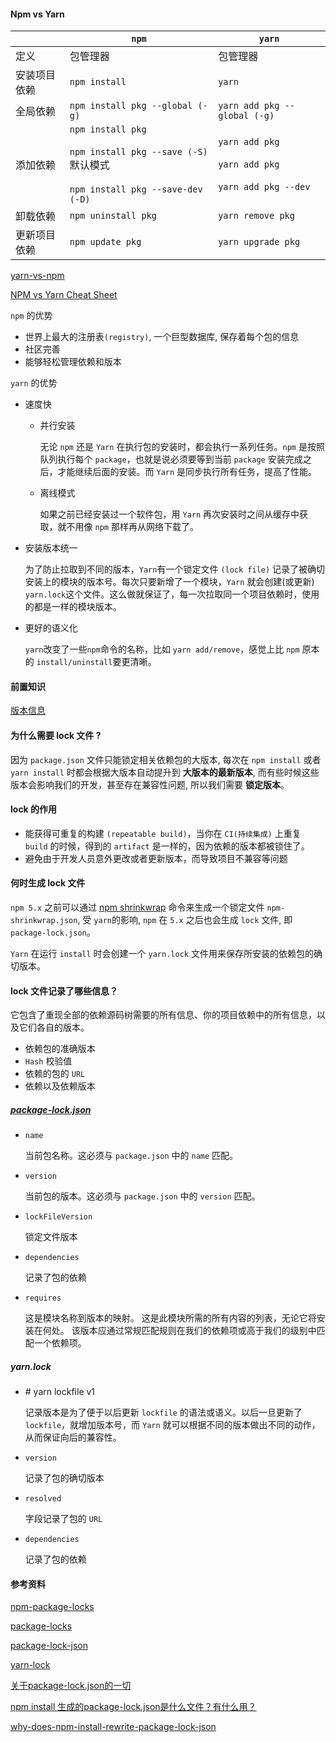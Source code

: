 #### Npm vs Yarn

|              | `npm`                                                        | `yarn`                                                       |
| ------------ | ------------------------------------------------------------ | ------------------------------------------------------------ |
| 定义         | 包管理器                                                     | 包管理器                                                     |
| 安装项目依赖 | `npm install`                                                | `yarn`                                                       |
| 全局依赖     | `npm install pkg --global (-g)`                              | `yarn add pkg --global (-g)`                                 |
| 添加依赖     | `npm install pkg`<br /><br />`npm install pkg --save (-S)` 默认模式 <br /><br />`npm install pkg --save-dev (-D)` | `yarn add pkg`<br /><br />`yarn add pkg`<br /><br />`yarn add pkg --dev` |
| 卸载依赖     | `npm uninstall pkg`                                          | `yarn remove pkg`                                            |
| 更新项目依赖 | `npm update pkg`                                             | `yarn upgrade pkg`                                           |

[yarn-vs-npm](https://www.sitepoint.com/yarn-vs-npm/)

[NPM vs Yarn Cheat Sheet](https://shift.infinite.red/npm-vs-yarn-cheat-sheet-8755b092e5cc)

`npm` 的优势

- 世界上最大的注册表`(registry)`, 一个巨型数据库, 保存着每个包的信息 
- 社区完善
- 能够轻松管理依赖和版本

`yarn` 的优势

- 速度快 

  - 并行安装

    无论 `npm` 还是 `Yarn` 在执行包的安装时，都会执行一系列任务。`npm` 是按照队列执行每个 `package`，也就是说必须要等到当前 `package` 安装完成之后，才能继续后面的安装。而 `Yarn` 是同步执行所有任务，提高了性能。

  - 离线模式

    如果之前已经安装过一个软件包，用 `Yarn` 再次安装时之间从缓存中获取，就不用像 `npm` 那样再从网络下载了。

- 安装版本统一

  为了防止拉取到不同的版本，`Yarn`有一个锁定文件 `(lock file)` 记录了被确切安装上的模块的版本号。每次只要新增了一个模块，`Yarn` 就会创建(或更新) `yarn.lock`这个文件。这么做就保证了，每一次拉取同一个项目依赖时，使用的都是一样的模块版本。

- 更好的语义化

   `yarn`改变了一些`npm`命令的名称，比如 `yarn add/remove`，感觉上比 `npm` 原本的 `install/uninstall`要更清晰。

#### 前置知识

[版本信息](notes/git-npm/npm-knowledge-reserve.md#版本信息)

#### 为什么需要 lock 文件 ?

因为 `package.json` 文件只能锁定相关依赖包的大版本, 每次在 `npm install` 或者 `yarn install` 时都会根据大版本自动提升到 **大版本的最新版本**, 而有些时候这些版本会影响我们的开发，甚至存在兼容性问题, 所以我们需要 **锁定版本**。

#### lock 的作用

- 能获得可重复的构建 `(repeatable build)`，当你在 `CI(持续集成)` 上重复 `build` 的时候，得到的 `artifact` 是一样的，因为依赖的版本都被锁住了。
- 避免由于开发人员意外更改或者更新版本，而导致项目不兼容等问题

#### 何时生成 lock 文件

`npm 5.x` 之前可以通过 [npm shrinkwrap](https://docs.npmjs.com/cli/shrinkwrap) 命令来生成一个锁定文件 `npm-shrinkwrap.json`, 受 `yarn`的影响, `npm` 在 `5.x` 之后也会生成 `lock` 文件, 即 `package-lock.json`。

`Yarn` 在运行 `install` 时会创建一个 `yarn.lock` 文件用来保存所安装的依赖包的确切版本。

#### lock 文件记录了哪些信息？

它包含了重现全部的依赖源码树需要的所有信息、你的项目依赖中的所有信息，以及它们各自的版本。

- 依赖包的准确版本
- `Hash` 校验值
- 依赖的包的 `URL`
- 依赖以及依赖版本

##### [package-lock.json](https://docs.npmjs.com/configuring-npm/package-lock-json#file-format)

- `name`

  当前包名称。这必须与 `package.json` 中的 `name` 匹配。

- `version`

  当前包的版本。这必须与 `package.json` 中的 `version` 匹配。

- `lockFileVersion`

  锁定文件版本

- `dependencies`

  记录了包的依赖

- `requires`

  这是模块名称到版本的映射。 这是此模块所需的所有内容的列表，无论它将安装在何处。 该版本应通过常规匹配规则在我们的依赖项或高于我们的级别中匹配一个依赖项。

##### yarn.lock

- \# yarn lockfile v1

  记录版本是为了便于以后更新 `lockfile` 的语法或语义。以后一旦更新了 `lockfile`，就增加版本号，而 `Yarn` 就可以根据不同的版本做出不同的动作，从而保证向后的兼容性。

- `version`

  记录了包的确切版本

- `resolved`

  字段记录了包的 `URL`

- `dependencies`

  记录了包的依赖

#### 参考资料

[npm-package-locks](https://docs.npmjs.com/configuring-npm/package-locks.html)

[package-locks](https://docs.npmjs.com/files/package-locks)

[package-lock-json](https://docs.npmjs.com/configuring-npm/package-lock-json)

[yarn-lock](https://classic.yarnpkg.com/en/docs/yarn-lock)

[关于package-lock.json的一切](https://codertx.github.io/2018/01/09/about-package-json/)

[npm install 生成的package-lock.json是什么文件？有什么用？](https://www.zhihu.com/question/62331583)

[why-does-npm-install-rewrite-package-lock-json](https://stackoverflow.com/questions/45022048/why-does-npm-install-rewrite-package-lock-json)



